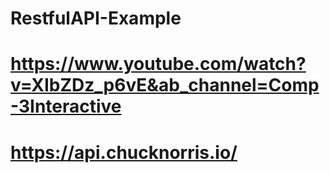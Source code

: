 # RestfulAPI-Example
# https://www.youtube.com/watch?v=XIbZDz_p6vE&ab_channel=Comp-3Interactive
# https://api.chucknorris.io/
#
#
#
#
